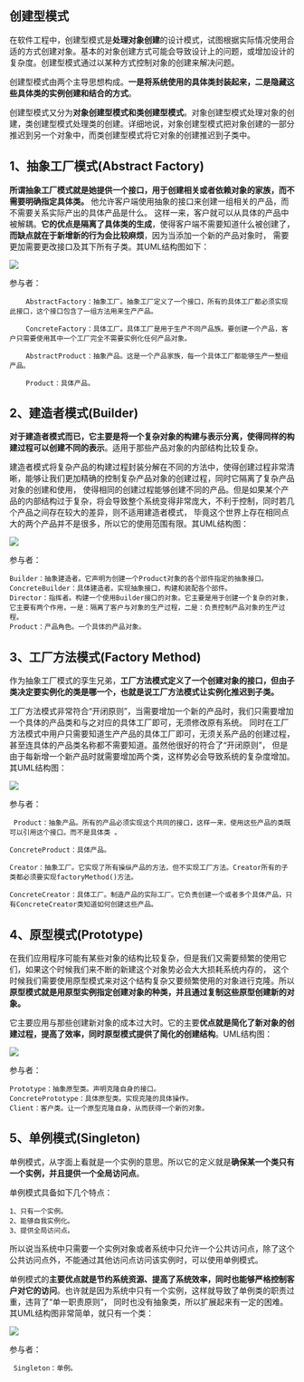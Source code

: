 ## 创建型模式
  在软件工程中，创建型模式是**处理对象创建**的设计模式，试图根据实际情况使用合适的方式创建对象。基本的对象创建方式可能会导致设计上的问题，或增加设计的复杂度。创建型模式通过以某种方式控制对象的创建来解决问题。

  创建型模式由两个主导思想构成。**一是将系统使用的具体类封装起来，二是隐藏这些具体类的实例创建和结合的方式**。

  创建型模式又分为**对象创建型模式和类创建型模式**。对象创建型模式处理对象的创建，类创建型模式处理类的创建。详细地说，对象创建型模式把对象创建的一部分推迟到另一个对象中，而类创建型模式将它对象的创建推迟到子类中。
  
## 1、抽象工厂模式(Abstract Factory)
   **所谓抽象工厂模式就是她提供一个接口，用于创建相关或者依赖对象的家族，而不需要明确指定具体类。** 他允许客户端使用抽象的接口来创建一组相关的产品，而不需要关系实际产出的具体产品是什么。
   这样一来，客户就可以从具体的产品中被解耦。**它的优点是隔离了具体类的生成**，使得客户端不需要知道什么被创建了，**而缺点就在于新增新的行为会比较麻烦**，因为当添加一个新的产品对象时，
   需要更加需要更改接口及其下所有子类。其UML结构图如下：
   
   ![](https://images0.cnblogs.com/blog/381060/201310/08191340-e13eefcde4ee4e029ee5df41067866dd.png)
   
   参与者：
   
        AbstractFactory：抽象工厂。抽象工厂定义了一个接口，所有的具体工厂都必须实现此接口，这个接口包含了一组方法用来生产产品。

        ConcreteFactory：具体工厂。具体工厂是用于生产不同产品族。要创建一个产品，客户只需要使用其中一个工厂完全不需要实例化任何产品对象。

        AbstractProduct：抽象产品。这是一个产品家族，每一个具体工厂都能够生产一整组产品。

        Product：具体产品。
   
## 2、建造者模式(Builder)
   **对于建造者模式而已，它主要是将一个复杂对象的构建与表示分离，使得同样的构建过程可以创建不同的表示**。适用于那些产品对象的内部结构比较复杂。
   
   建造者模式将复杂产品的构建过程封装分解在不同的方法中，使得创建过程非常清晰，能够让我们更加精确的控制复杂产品对象的创建过程，同时它隔离了复杂产品对象的创建和使用，
   使得相同的创建过程能够创建不同的产品。但是如果某个产品的内部结构过于复杂，将会导致整个系统变得非常庞大，不利于控制，同时若几个产品之间存在较大的差异，则不适用建造者模式，
   毕竟这个世界上存在相同点大的两个产品并不是很多，所以它的使用范围有限。其UML结构图：
        
   ![](https://images0.cnblogs.com/blog/381060/201310/08191342-1fb6ec5ff4734e7baaa87bb950cd8385.jpg)
   
   参与者：
   
    Builder：抽象建造者。它声明为创建一个Product对象的各个部件指定的抽象接口。
    ConcreteBuilder：具体建造者。实现抽象接口，构建和装配各个部件。
    Director：指挥者。构建一个使用Builder接口的对象。它主要是用于创建一个复杂的对象，它主要有两个作用，一是：隔离了客户与对象的生产过程，二是：负责控制产品对象的生产过程。
    Product：产品角色。一个具体的产品对象。
   
## 3、工厂方法模式(Factory Method)
   作为抽象工厂模式的孪生兄弟，**工厂方法模式定义了一个创建对象的接口，但由子类决定要实例化的类是哪一个，也就是说工厂方法模式让实例化推迟到子类。**
   
   工厂方法模式非常符合“开闭原则”，当需要增加一个新的产品时，我们只需要增加一个具体的产品类和与之对应的具体工厂即可，无须修改原有系统。
   同时在工厂方法模式中用户只需要知道生产产品的具体工厂即可，无须关系产品的创建过程，甚至连具体的产品类名称都不需要知道。虽然他很好的符合了“开闭原则”，
   但是由于每新增一个新产品时就需要增加两个类，这样势必会导致系统的复杂度增加。其UML结构图：
   
   ![](https://images0.cnblogs.com/blog/381060/201310/08191345-b284145d01324a29a331abbe0285df33.png)
   
   参与者：
   
     Product：抽象产品。所有的产品必须实现这个共同的接口，这样一来，使用这些产品的类既可以引用这个接口。而不是具体类 。

    ConcreteProduct：具体产品。

    Creator：抽象工厂。它实现了所有操纵产品的方法，但不实现工厂方法。Creator所有的子类都必须要实现factoryMethod()方法。

    ConcreteCreator：具体工厂。制造产品的实际工厂。它负责创建一个或者多个具体产品，只有ConcreteCreator类知道如何创建这些产品。
    
## 4、原型模式(Prototype)
  在我们应用程序可能有某些对象的结构比较复杂，但是我们又需要频繁的使用它们，如果这个时候我们来不断的新建这个对象势必会大大损耗系统内存的，
  这个时候我们需要使用原型模式来对这个结构复杂又要频繁使用的对象进行克隆。所以**原型模式就是用原型实例指定创建对象的种类，并且通过复制这些原型创建新的对象。**
  
  它主要应用与那些创建新对象的成本过大时。它的主要**优点就是简化了新对象的创建过程，提高了效率，同时原型模式提供了简化的创建结构**。UML结构图：
  
  ![](https://images0.cnblogs.com/blog/381060/201310/08191348-8b491c9385b74afdb614f75f1cced48d.png)
  
  参与者：
  
    Prototype：抽象原型类。声明克隆自身的接口。
    ConcretePrototype：具体原型类。实现克隆的具体操作。
    Client：客户类。让一个原型克隆自身，从而获得一个新的对象。
    
    
## 5、单例模式(Singleton)
  单例模式，从字面上看就是一个实例的意思。所以它的定义就是**确保某一个类只有一个实例，并且提供一个全局访问点**。
  
  单例模式具备如下几个特点：

    1、只有一个实例。
    2、能够自我实例化。
    3、提供全局访问点。

  所以说当系统中只需要一个实例对象或者系统中只允许一个公共访问点，除了这个公共访问点外，不能通过其他访问点访问该实例时，可以使用单例模式。

  单例模式的**主要优点就是节约系统资源、提高了系统效率，同时也能够严格控制客户对它的访问**。也许就是因为系统中只有一个实例，这样就导致了单例类的职责过重，违背了“单一职责原则”，
  同时也没有抽象类，所以扩展起来有一定的困难。其UML结构图非常简单，就只有一个类：
  
  ![](https://images0.cnblogs.com/blog/381060/201310/08191350-7ffc1abdcf934de1abd3f7dcc683d992.png)
  
   参与者：
  
     Singleton：单例。
           
   
         
   